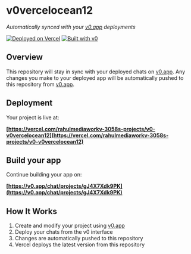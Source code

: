 # v0vercelocean12

*Automatically synced with your [v0.app](https://v0.app) deployments*

[![Deployed on Vercel](https://img.shields.io/badge/Deployed%20on-Vercel-black?style=for-the-badge&logo=vercel)](https://vercel.com/rahulmediaworkv-3058s-projects/v0-v0vercelocean12)
[![Built with v0](https://img.shields.io/badge/Built%20with-v0.app-black?style=for-the-badge)](https://v0.app/chat/projects/gJ4X7Xdk9PK)

## Overview

This repository will stay in sync with your deployed chats on [v0.app](https://v0.app).
Any changes you make to your deployed app will be automatically pushed to this repository from [v0.app](https://v0.app).

## Deployment

Your project is live at:

**[https://vercel.com/rahulmediaworkv-3058s-projects/v0-v0vercelocean12](https://vercel.com/rahulmediaworkv-3058s-projects/v0-v0vercelocean12)**

## Build your app

Continue building your app on:

**[https://v0.app/chat/projects/gJ4X7Xdk9PK](https://v0.app/chat/projects/gJ4X7Xdk9PK)**

## How It Works

1. Create and modify your project using [v0.app](https://v0.app)
2. Deploy your chats from the v0 interface
3. Changes are automatically pushed to this repository
4. Vercel deploys the latest version from this repository